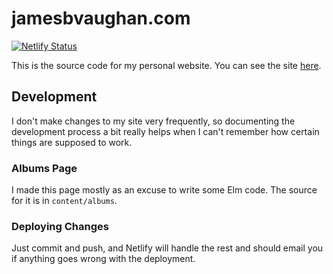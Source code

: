 # jamesbvaughan.com

[![Netlify Status](https://api.netlify.com/api/v1/badges/08137dfb-74ac-4fd3-b13f-0afc285aeb4e/deploy-status)](https://app.netlify.com/sites/things-james-does/deploys)

This is the source code for my personal website.
You can see the site [here](https://jamesbvaughan.com).

## Development

I don't make changes to my site very frequently,
so documenting the development process a bit really helps when I can't
remember how certain things are supposed to work.

### Albums Page

I made this page mostly as an excuse to write some Elm code.
The source for it is in `content/albums`.

### Deploying Changes

Just commit and push, and Netlify will handle the rest and should email you if
anything goes wrong with the deployment.
